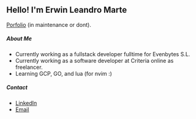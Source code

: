 ## Hello! I'm Erwin Leandro Marte

[Porfolio](https://erwin-marte.netlify.app/) (in maintenance or dont).

##### About Me
-  Currently working as a fullstack developer fulltime for Evenbytes S.L.
-  Currently working as a software developer at Criteria online as freelancer.
-  Learning GCP, GO, and lua (for nvim :)
  
##### Contact
- [LinkedIn](https://www.linkedin.com/in/erwinmarte/)
- [Email](mailto:erwin.mdq@gmail.com)

